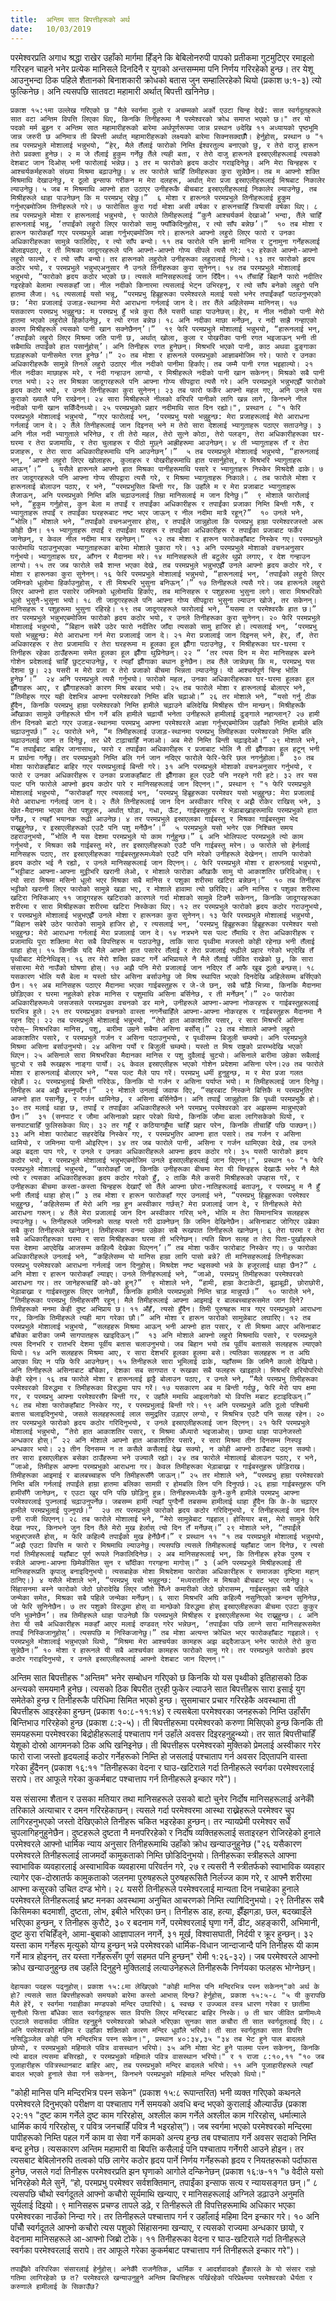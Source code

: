 ```yaml
---
title:  अन्तिम सात बिपत्तीहरूको अर्थ
date:   10/03/2019
---
```


परमेश्वरप्रति अगाध श्रद्धा राखेर उहाँको मार्गमा हिँड्ने कि बेबिलोनरुपी पापको प्रतीकमा गुटमुटिएर रमाइलो गरिरहन चाहने भनेर प्रत्येक मानिसले दिनदिनै र युगको अन्तसम्ममा पनि निर्णय गरिरहेको हुन्छ। तर येशू आउनुभन्दा ठिक पहिले शैतानको बिनाशकारी क्रोधको बतास जुन सम्हालिरहेको थियो (प्रकाश ७:१-३) त्यो फुत्किनेछ। अनि त्यसपछि सातवटा महामारी अर्थात् बिपत्ती खनिनेछ।

`प्रकाश १५:१मा उल्लेख गरिएको छ "मैले स्वर्गमा ठूलो र अचम्मको अर्को एउटा चिन्ह देखें: सात स्वर्गदूतहरूले सात वटा अन्तिम विपत्ति लिएका थिए, किनकि तिनीहरूमा नै परमेश्वरको क्रोध समाप्त भएको छ।" तर यो पदको मर्म बुझ्न र अन्तिम सात महामारीहरूको बारेमा अर्थपूर्णरूपमा जान्न प्रस्थान ७देखि ११ अध्यायको पृष्ठभूमि जान्न जरुरी छ अनिमात्र ती बिपत्ती अर्थात् महामारीहरूको लक्ष्यको बारेमा सिक्नसक्दछौँ। हेर्नुहोस्, प्रस्थान ७ "१ तब परमप्रभुले मोशालाई भन्नुभयो, “हेर्, मैले तँलाई फारोको निम्ति ईश्वरतुल्य बनाएको छु, र तेरो दाजु हारून तेरो प्रवक्ता हुनेछ। २ म जे तँलाई हुकुम गर्नेछु तैंले त्यही बता, र तेरो दाजु हारूनले इस्राएलीहरूलाई त्यसको देशबाट जान दिओस् भनी फारोलाई भन्नेछ। ३ तर म फारोको हृदय कठोर गराइदिनेछु। अनि मेरा चिन्हहरू र आश्चर्यकर्महरूको संख्या मिश्रमा बढ़ाउनेछु। ४ तर फारोले चाहिँ तिमीहरूका कुरा सुन्नेछैन। तब म आफ्नो शक्ति मिश्रमाथि देखाउनेछु, र ठूलो इन्साफ गरीकन म मेरा दलहरू, अर्थात् मेरा प्रजा इस्राएलीहरूलाई मिश्रबाट निकालेर ल्याउनेछु। ५ जब म मिश्रमाथि आफ्नो हात उठाएर उनीहरूकै बीचबाट इस्राएलीहरूलाई निकालेर ल्याउनेछु, तब मिश्रीहरूले थाहा पाउनेछन् कि म परमप्रभु रहेछु।”  ६ मोशा र हारूनले परमप्रभुले तिनीहरूलाई हुकुम गर्नुभएबमोजिम तिनीहरूले गरे। ७ फारोसित कुरा गर्दा मोशा असी वर्षका र हारूनचाहिँ त्रियासी वर्षका थिए। ८ तब परमप्रभुले मोशा र हारूनलाई भन्नुभयो, ९ फारोले तिमीहरूलाई “कुनै आश्चर्यकर्म देखाओ’ भन्दा, तैंले चाहिँ हारूनलाई भन्नू, ‘तपाईंको लहुरो लिएर फारोको सामु फ्याँकिदिनुहोस्, र त्यो साँप बन्नेछ’।”  १० तब मोशा र हारून फारोकहाँ गएर परमप्रभुले आज्ञा गर्नुभएबमोजिम गरे। हारूनले आफ्नो लहुरो लिएर फारो र उनका अधिकारीहरूका सामुन्ने फालिदिए, र त्यो साँप बन्यो। ११ तब फारोले पनि ज्ञानी मानिस र टुनामुना गर्नेहरूलाई बोलाइपठाए, र ती मिश्रका जादूगरहरूले पनि आफ्नो-आफ्नो गोप्य सीपले त्यसै गरे: १२ हरेकले आफ्नो-आफ्नो लहुरो फाल्यो, र त्यो साँप बन्यो। तर हारूनको लहुरोले उनीहरूका लहुरालाई निल्यो। १३ तर फारोको हृदय कठोर भयो, र परमप्रभुले भन्नुभएअनुसार नै उनले तिनीहरूका कुरा सुनेनन्। १४ तब परमप्रभुले मोशालाई भन्नुभयो, “फारोको हृदय कठोर भएको छ। त्यसले मानिसहरूलाई जान दिँदैन। १५ तँचाहिँ बिहानै फारो नदीतिर गइरहेको बेलामा त्यसकहाँ जा। नील नदीको किनारमा त्यसलाई भेट्न उभिरहनू, र त्यो साँप बनेको लहुरो पनि हातमा लैजा। १६ त्यसलाई यसो भन्नू, “परमप्रभु हिब्रूहरूका परमेश्वरले मलाई यसो भनेर तपाईंकहाँ पठाउनुभएको छ: ‘मेरा प्रजालाई उजाड़-स्थानमा मेरो आराधना गर्नलाई जान दे। तर तैंले अहिलेसम्म मानिनस्। १७ यसकारण परमप्रभु भन्नुहुन्छ: म परमप्रभु हुँ भन्ने कुरा तैंले यसरी थाहा पाउनेछस्। हेर्, म नील नदीको पानी मेरो हातमा भएको लहुरोले हिर्काउनेछु, र त्यो रगत बन्नेछ। १८ अनि नदीका माछा मर्नेछन्, र नदी साह्रै गन्हाएको कारण मिश्रीहरूले त्यसको पानी खान सक्नेछैनन्’।”  १९ फेरि परमप्रभुले मोशालाई भन्नुभयो, “हारूनलाई भन्, ‘तपाईंको लहुरो लिएर मिश्रमा जति पानी छ, अर्थात् खोला, कुला र पोखरीका पानी रगत भइजाऊन् भनी ती सबैमाथि तपाईंको हात पसार्नुहोस्’। अनि तिनीहरू रगत हुनेछन्। मिश्रभरि भएको पानी, काठ अथवा ढुङ्गाका घड़ाहरूको पानीसमेत रगत हुनेछ’।” २० तब मोशा र हारूनले परमप्रभुको आज्ञाबमोजिम गरे। फारो र उनका अधिकारीहरूकै सामुन्ने तिनले लहुरो उठाएर नील नदीको पानीमा हिर्काए। तब जम्मै पानी रगत भइहाल्यो। २१ नील नदीका माछाहरू मरे, र नदी गन्हाउन लाग्यो, र मिश्रीहरूले नदीको पानी खान सकेनन्। मिश्रको सबै पानी रगत भयो। २२ तर मिश्रका जादूगरहरूले पनि आफ्ना गोप्य सीपद्वारा त्यसै गरे। अनि परमप्रभुले भन्नुभएझैँ फारोको हृदय कठोर भयो, र उनले तिनीहरूका कुरा सुनेनन्। २३ तब फारो फर्केर आफ्नो महल गए, अनि उनले यस कुराको ख्यालै पनि राखेनन्। २४ सारा मिश्रीहरूले नीलको वरिपरि पानीको लागि खन्न लागे, किनभने नील नदीको पानी खान सकिँदैनथ्यो। २५ परमप्रभुको प्रहार नदीमाथि सात दिन रह्यो।", प्रस्थान ८ "१ फेरि परमप्रभुले मोशालाई भन्नुभयो, “गएर फारोलाई भन्, ‘परमप्रभु यसो भन्नुहुन्छ: मेरा प्रजाहरूलाई मेरो आराधना गर्नलाई जान दे। २ तैंले तिनीहरूलाई जान दिइनस् भने म तेरो सारा देशलाई भ्यागुताहरू पठाएर सताउनेछु। ३ अनि नील नदी भ्यागुताले भरिनेछ, र ती तेरो महल, तेरो सुत्ने कोठा, तेरो पलङ्ग, तेरा अधिकारीहरूका घर-घरमा र तेरा प्रजामाथि, र तेरा चुलाहरू र पीठो मुछ्ने आह्रीहरूमा आउनेछन्। ४ ती भ्यागुताहरू तँ र तेरा प्रजाहरू, र तेरा सारा अधिकारीहरूमाथि पनि आउनेछन्’।”  ५ तब परमप्रभुले मोशालाई भन्नुभयो, “हारूनलाई भन्, ‘आफ्नो लहुरो लिएर खोलाहरू, कुलाहरू र पोखरीहरूमाथि हात पसार्नुहोस्, र मिश्रभरि भ्यागुताहरू आऊन्’।”  ६ यसैले हारूनले आफ्नो हात मिश्रका पानीहरूमाथि पसारे र भ्यागुताहरू निस्केर मिश्रदेशै ढाके। ७ तर जादूगरहरूले पनि आफ्ना गोप्य सीपद्वारा त्यसै गरे, र मिश्रमा भ्यागुताहरू निकाले। ८ तब फारोले मोशा र हारूनलाई बोलाउन पठाए, र भने, “परमप्रभुसित बिन्ती गर, कि उहाँले म र मेरा प्रजाबाट भ्यागुताहरू लैजाऊन्, अनि परमप्रभुको निम्ति बलि चढ़ाउनलाई तिम्रा मानिसलाई म जान दिनेछु।”  ९ मोशाले फारोलाई भने, “हुकुम गर्नुहोस्, कुन बेला म तपाईं र तपाईंका अधिकारीहरू र तपाईंका प्रजाका निम्ति बिन्ती गरूँ, र भ्यागुताहरू तपाईं र तपाईंका घरहरूबाट नष्ट भएर जाऊन् र नील नदीमा मात्रै रहून्?”  १० उनले भने, “भोलि।” मोशाले भने, “तपाईंको वचनअनुसार होस्, र तपाईंले जान्नुहोला कि परमप्रभु हाम्रा परमेश्वरजस्तो अरू कोही छैन। ११ भ्यागुताहरू तपाईं र तपाईंका घरहरू र तपाईंका अधिकारीहरू र तपाईंका प्रजाबाट फर्केर जानेछन्, र केवल नील नदीमा मात्र रहनेछन्।”  १२ तब मोशा र हारून फारोकहाँबाट निस्केर गए। परमप्रभुले फारोमाथि पठाउनुभएका भ्यागुताहरूका बारेमा मोशाले पुकारा गरे। १३ अनि परमप्रभुले मोशाको वचनअनुसार गर्नुभयो। भ्यागुताहरू घर, आँगन र मैदानमा मरे। १४ मानिसहरूले ती बटुलेर थुप्रो लगाए, र देश गन्हाउन लाग्यो। १५ तर जब फारोले सबै शान्त भएका देखे, तब परमप्रभुले भन्नुभएझैँ उनले आफ्नो हृदय कठोर गरे, र मोशा र हारूनका कुरा सुनेनन्। १६ फेरि परमप्रभुले मोशालाई भन्नुभयो, “हारूनलाई भन्, ‘तपाईंको लहुरो लिएर जमिनको धूलोमा हिर्काउनुहोस्, र ती मिश्रभरि भुसुना बनिऊन्’।” १७ तिनीहरूले त्यसै गरे। जब हारूनले लहुरो लिएर आफ्नो हात पसारेर जमिनको धूलोमाथि हिर्काए, तब मानिसहरू र पशुहरूमा भुसुना लागे। सारा मिश्रभरिको धूलो भुसुनै-भुसुना भयो। १८ ती जादूगरहरूले पनि आफ्ना गोप्य सीपद्वारा भुसुना ल्याउन खोजे, तर सकेनन्। मानिसहरू र पशुहरूमा भुसुना रहिरहे। १९ तब जादूगरहरूले फारोलाई भने, “यसमा त परमेश्वरकै हात छ।” तर परमप्रभुले भन्नुभएबमोजिम फारोको हृदय कठोर भयो, र उनले तिनीहरूका कुरा सुनेनन्। २० फेरि परमप्रभुले मोशालाई भन्नुभयो, “बिहान सबेरै उठेर फारो नदीतिर जाँदा त्यसको सामु हाजिर हो। त्यसलाई भन्, ‘परमप्रभु यसो भन्नुहुन्छ: मेरो आराधना गर्न मेरा प्रजालाई जान दे। २१ मेरा प्रजालाई जान दिइनस् भने, हेर्, तँ, तेरा अधिकारहरू र तेरा प्रजामाथि र तेरा घरहरूमा म हूलका हूल झीँगा पठाउनेछु, र मिश्रीहरूका घर-घरमा र तिनीहरू रहेका ठाउँहरूमा समेत हूलका हूल झीँगा थुप्रिनेछन्। २२ “ ‘तर त्यस दिन म मेरा मानिसहरू बस्ने गोशेन प्रदेशलाई चाहिँ छुट्ट्याउनेछु, र त्यहाँ झीँगाका बथान हुनेछैन। तब तैंले जान्नेछस् कि म, परमप्रभु यस देशमा छु। २३ यसरी म मेरो प्रजा र तेरो प्रजाको बीचमा भिन्नता ल्याउनेछु। यो आश्चर्यपूर्ण चिन्ह भोलि हुनेछ’।”  २४ अनि परमप्रभुले त्यसै गर्नुभयो। फारोको महल, उनका अधिकारीहरूका घर-घरमा हूलका हूल झीँगाहरू आए, र झीँगाहरूको कारण मिश्र बरबाद भयो। २५ तब फारोले मोशा र हारूनलाई बोलाएर भने, “तिमीहरू गएर यही देशभित्र आफ्ना परमेश्वरको निम्ति बलि चढ़ाओ।” २६ तर मोशाले भने, “यसो गर्नु ठीक हुँदैन, किनकि परमप्रभु हाम्रा परमेश्वरको निम्ति हामीले चढ़ाउने बलिदेखि मिश्रीहरू घीन मान्छन्। मिश्रीहरूकै आँखाका सामुन्ने उनीहरूले घीन गर्ने बलि हामीले चढ़ायौं भनेता उनीहरूले हामीलाई ढुङ्गाले नहान्लान्? २७ हामी तीन दिनको बाटो गएर उजाड़-स्थानमा परमप्रभु आफ्ना परमेश्वरले आज्ञा गर्नुभएबमोजिम उहाँको निम्ति हामीले बलि चढ़ाउनुपर्छ।” २८ फारोले भने, “म तिमीहरूलाई उजाड़-स्थानमा परमप्रभु तिमीहरूका परमेश्वरको निम्ति बलि चढ़ाउनलाई जान त दिनेछु, तर धेरै टाढ़ाचाहिँ नजाओ। अब मेरो निम्ति बिन्ती चढ़ाइदेओ।” २९ मोशाले भने, “म तपाईंबाट बाहिर जानासाथ, फारो र तपाईंका अधिकारीहरू र प्रजाबाट भोलि नै ती झीँगाका हूल हटून् भनी म प्रार्थना गर्नेछु। तर परमप्रभुको निम्ति बलि गर्न जान नदिएर फारोले फेरि-फेरि छल नगर्नुहोला।”  ३० तब मोशा फारोकहाँबाट बाहिर गएर परमप्रभुलाई बिन्ती गरे। ३१ अनि परमप्रभुले मोशाको वचनअनुसार गर्नुभयो, र फारो र उनका अधिकारीहरू र उनका प्रजाकहाँबाट ती झीँगाका हूल एउटै पनि नरहने गरी हटे। ३२ तर यस पल्ट पनि फारोले आफ्नो हृदय कठोर पारे र मानिसहरूलाई जान दिएनन्।", प्रस्थान ९ "१ फेरि परमप्रभुले मोशालाई भन्नुभयो, “फारोकहाँ गएर त्यसलाई भन्, ‘परमप्रभु हिब्रूहरूका परमेश्वर यसो भन्नुहुन्छ: मेरा प्रजालाई मेरो आराधना गर्नलाई जान दे। २ तैंले तिनीहरूलाई जान दिन अस्वीकार गरिस् र अझै रोकेर राखिस् भने, ३ खेत-मैदानमा भएका तेरा पशुहरू, अर्थात् घोड़ा, गधा, ऊँट, गाईबस्तुहरू र भेड़ाबाख्राहरूमाथि परमप्रभुको हात पर्नेछ, र त्यहाँ भयानक रूढ़ी आउनेछ। ४ तर परमप्रभुले इस्राएलका गाईबस्तु र मिश्रका गाईबस्तुमा भेद राख्नुहुनेछ, र इस्राएलीहरूको एउटै पनि पशु मर्नेछैन’।”  ५ परमप्रभुले यसो भनेर एक निश्चित समय ठहराउनुभयो, “भोलि नै यस देशमा परमप्रभुले यो काम गर्नुहुन्छ।” ६ अनि भोलिपल्ट परमप्रभुले त्यो काम गर्नुभयो, र मिश्रका सबै गाईबस्तु मरे, तर इस्राएलीहरूको एउटै पनि गाईबस्तु मरेन। ७ फारोले सो हेर्नलाई मानिसहरू पठाए, तर इस्राएलीहरूका गाईबस्तुहरूमध्येको एउटै पनि मरेको उनीहरूले देखेनन्। तापनि फारोको हृदय कठोर भई नै रह्यो, र उनले मानिसहरूलाई जान दिएनन्। ८ फेरि परमप्रभुले मोशा र हारूनलाई भन्नुभयो, “भट्टीबाट आफ्ना-आफ्ना मुट्ठीभरि खरानी लेओ, र मोशाले फारोका आँखाकै सामु यो आकाशतिर छरिदिओस्। ९ त्यो सारा मिश्रमा मसिनो धूलो भएर मिश्रका सबै मानिस र पशुका शरीरमा खटिरा बन्नेछन्।”  १० तब तिनीहरू भट्टीको खरानी लिएर फारोको सामुन्ने खड़ा भए, र मोशाले हावामा त्यो छरिदिए। अनि मानिस र पशुका शरीरमा खटिरा निस्किआए ११ जादूगरहरू खटिराको कारणले गर्दा मोशाको सामुन्ने टिक्नै सकेनन्, किनकि जादूगरहरूका शरीरमा र सारा मिश्रीहरूका शरीरमा खटिरा निस्केका थिए। १२ तर परमप्रभुले फारोको हृदय कठोर गराउनुभयो, र परमप्रभुले मोशालाई भन्नुभएझैँ उनले मोशा र हारूनका कुरा सुनेनन्। १३ फेरि परमप्रभुले मोशालाई भन्नुभयो, “बिहान सबेरै उठेर फारोको सामुन्ने हाजिर हो, र त्यसलाई भन्, ‘परमप्रभु हिब्रूहरूका हिब्रूहरूका परमेश्वर यसो भन्नुहुन्छ: मेरो आराधना गर्नलाई मेरा प्रजालाई जान दे। १४ नत्रभने यस पल्ट तँमाथि र तेरा अधिकारीहरू र प्रजामाथि पूरा शक्तिमा मेरा सबै विपत्तिहरू म पठाउनेछु, ताकि सारा पृथ्वीमा मजस्तो कोही रहेनछ भनी तँलाई थाहा होस्। १५ किनकि यदि मैले आफ्नो हात पसारेर तँलाई र तेरा प्रजालाई रूढ़ीले प्रहार गरेको भएदेखि तँ पृथ्वीबाट मेटिनेथिइस्। १६ तर मेरो शक्ति प्रकट गर्ने अभिप्रायले नै मैले तँलाई जीवित राखेको छु, कि सारा संसारमा मेरो नाउँको घोषणा होस्। १७ अझै पनि मेरो प्रजालाई जान नदिएर तँ आफै खूब ठूलो बन्छस्। १८ यसकारण भोलि यसै बेला म यस्तो घोर असिना बर्साउनेछु जो मिश्र स्थापित भएको दिनदेखि अहिलेसम्म बर्सिएको छैन। १९ अब मानिसहरू पठाएर मैदानमा भएका गाईबस्तुहरू र जे-जे छन्, सबै चाँड़ै भित्र्या, किनकि मैदानमा छोड़िएका र घरमा नहुलेको हरेक मानिस र पशुमाथि असिना बर्सिनेछ, र ती मर्नेछन्’।” २० फारोका अधिकारीहरूमध्ये जसजसले परमप्रभुका वचनको डर माने, उनीहरूले आफ्ना-आफ्ना नोकरहरू र गाईबस्तुहरूलाई घरभित्र हुले। २१ तर परमप्रभुका वचनको वास्ता नगर्नेचाहिँले आफ्ना-आफ्ना नोकरहरू र गाईबस्तुहरू मैदानमा नै रहन दिए। २२ तब परमप्रभुले मोशालाई भन्नुभयो, “तेरो हात आकाशतिर पसार्, र सारा मिश्रभरि असिना परोस्– मिश्रभरिका मानिस, पशु, बारीमा उम्रने सबैमा असिना बर्सोस्।” २३ तब मोशाले आफ्नो लहुरो आकाशतिर पसारे, र परमप्रभुले गर्जन र असिना पठाउनुभयो, र पृथ्वीसम्म बिजुली चम्क्यो। अनि परमप्रभुले मिश्रमा असिना बर्साउनुभयो। २४ असिना पर्यो र बिजुली चम्क्यो। यस्तो त मिश्र राष्ट्रको प्रारम्भदेखि भएको थिएन। २५ असिनाले सारा मिश्रभरिका मैदानका मानिस र पशु दुवैलाई चुट्यो। असिनाले बारीमा उम्रेका सबैलाई चुट्यो र सबै रूखहरू नाङ्गा पार्यो। २६ केवल इस्राएलीहरू भएको गोशेन प्रदेशमा असिना परेन।२७ तब फारोले मोशा र हारूनलाई बोलाएर भने, “यस पल्ट मैले पाप गरें। परमप्रभु धर्मी हुनुहुन्छ, म र मेरा प्रजा गलत रहेछौं। २८ परमप्रभुलाई बिन्ती गरिदेऊ, किनकि यो गर्जन र असिना पर्याप्त भयो। म तिमीहरूलाई जान दिनेछु। तिमीहरू अब अझै बस्नुपर्दैन।”  २९ मोशाले उनलाई जवाफ दिए, “सहरबाट निस्कने बित्तिकै म परमप्रभुतिर आफ्नो हात पसार्नेछु, र गर्जन थामिनेछ, र असिना बर्सिनेछैन। अनि तपाईं जान्नुहोला कि पृथ्वी परमप्रभुकै हो। ३० तर मलाई थाहा छ, तपाईं र तपाईंका अधिकारीहरूले भने परमप्रभु परमेश्वरको डर अझसम्म मान्नुभएको छैन।”  ३१ (सनपाट र जौमा असिनाको प्रहार परेको थियो, किनकि जौमा बाला लागिसकेको थियो, र सनपाटचाहिँ फुलिसकेका थिए। ३२ तर गहूँ र कठियागहूँमा चाहिँ प्रहार परेन, किनकि तीचाहिँ पछि पाक्छन्।) ३३ अनि मोशा फारोबाट सहरदेखि निस्केर गए, र परमप्रभुतिर आफ्ना हात पसारे। तब गर्जन र असिना थामियो, र जमिनमा पानी ओइरिएन। ३४ तर जब फारोले पानी, असिना र गर्जन थामिएका देखे, तब उनले अझ बढ्ता पाप गरे, र उनले र उनका अधिकारीहरूले आफ्ना हृदय कठोर गरे। ३५ यसरी फारोको हृदय कठोर भयो, र परमप्रभुले मोशालाई भन्नुभएबमोजिम उनले इस्राएलीहरूलाई जान दिएनन्।", प्रस्थान १० "१ फेरि परमप्रभुले मोशालाई भन्नुभयो, “फारोकहाँ जा, किनकि उनीहरूका बीचमा मेरा यी चिन्हहरू देखाऊँ भनेर नै मैले त्यो र त्यसका अधिकारीहरूका हृदय कठोर गरेको हुँ, २ ताकि मैले कसरी मिश्रीहरूको उपहास गरें, र उनीहरूका बीचमा कस्ता-कस्ता चिन्हहरू देखाएँ सो तैंले आफ्ना छोरा-नातिहरूलाई बताउनू, र परमप्रभु म नै हुँ भनी तँलाई थाहा होस्।” ३ तब मोशा र हारून फारोकहाँ गएर उनलाई भने, “परमप्रभु हिब्रूहरूका परमेश्वर भन्नुहुन्छ, ‘कहिलेसम्म तँ मेरो अगि नम्र हुन अस्वीकार गर्छस्? मेरा प्रजालाई जान दे, र तिनीहरूले मेरो आराधना गरून्। ४ तैंले मेरा प्रजालाई जान दिन अस्वीकार गरिस् भने, भोलि म तेरा सिमानाभित्र सलहहरू ल्याउनेछु। ५ तिनीहरूले जमिनको सतह यस्तो गरी ढाक्नेछन् कि जमिन देखिनेछैन। असिनाबाट जोगिएर उब्रेका सबै कुरा तिनीहरूले खानेछन्। तिमीहरूका वनमा उम्रेका सबै रूखपात तिनीहरूले खानेछन्। ६ तेरा घरमा र तेरा सबै अधिकारीहरूका घरमा र सारा मिश्रीहरूका घरमा ती भरिनेछन्। त्यति बिघ्न सलह त तेरा पिता-पुर्खाहरूले यस देशमा आएदेखि आजसम्म कहिल्यै देखेका थिएनन्’।” तब मोशा फर्केर फारोबाट निस्केर गए। ७ फारोका अधिकारीहरूले उनलाई भने, “कहिलेसम्म यो मानिस हाम्रा लागि पासो बन्ने? ती मानिसहरूलाई तिनीहरूका परमप्रभु परमेश्वरको आराधना गर्नलाई जान दिनुहोस्। मिश्रदेश नष्ट भइसक्यो भन्ने के हजूरलाई थाहा छैन?” ८ अनि मोशा र हारून फारोकहाँ ल्याइए। उनले तिनीहरूलाई भने, “जाओ, परमप्रभु तिमीहरूका परमेश्वरको आराधना गर। तर जानेहरूचाहिँ को-को हुन्?”  ९ मोशाले भने, “हामी, हाम्रा केटाकेटी, बूढ़ाबूढ़ी, छोराछोरी, भेड़ाबाख्रा र गाईबस्तुहरू लिएर जानेछौं, किनकि हामीले परमप्रभुको निम्ति चाड़ मान्नुपर्छ।”  १० फारोले भने, “तिमीहरूका परमप्रभु तिमीहरूसँगै रहून्। मैले तिमीहरूलाई आफ्ना आइमाई र बालबच्चाहरूसमेत जान दिने? तिमीहरूको मनमा केही दुष्ट अभिप्राय छ। ११ अँहँ, त्यसो हुँदैन। तिमी पुरुषहरू मात्र गएर परमप्रभुको आराधना गर, किनकि तिमीहरूले त्यही माग गरेका छौ।” अनि मोशा र हारून फारोको सामुन्नेबाट लघारिए। १२ तब परमप्रभुले मोशालाई भन्नुभयो, “सलहहरू मिश्रमा आऊन् भनी आफ्नो हात पसार्, र ती मिश्रमा आएर असिनाबाट बाँचेका बारीका जम्मै सागपातहरू खाइदिऊन्।”  १३ अनि मोशाले आफ्नो लहुरो मिश्रमाथि पसारे, र परमप्रभुले त्यस दिनभरि र रातभरि देशमा पूर्वीय बतास चलाउनुभयो। जब बिहान भयो तब पूर्वीय बतासले सलहहरू ल्याएको थियो। १४ अनि सलहहरू मिश्रमा आए, र सारा देशभरि हूलका हूलमा बसे। त्यतिका सलहहरू न त अघि आएका थिए न पछि फेरि आउनेछन्। १५ तिनीहरूले सारा भूमिलाई ढाके, यहाँसम्म कि जमिनै कालो देखियो। अनि तिनीहरूले असिनाबाट बाँचेका, देशका सब सागपात र रूखका सबै फलहरू खाइहाले। मिश्रभरि हरियोपरियो केही रहेन। १६ तब फारोले मोशा र हारूनलाई झट्टै बोलाउन पठाए, र उनले भने, “मैले परमप्रभु तिमीहरूका परमेश्वरको विरुद्धमा र तिमीहरूका विरुद्धमा पाप गरें। १७ यसकारण अब म बिन्ती गर्दछु, फेरि मेरो पाप क्षमा गर, र परमप्रभु आफ्ना परमेश्वरसँग बिन्ती गर, र उहाँले ममाथि आइलागेको यो विपत्ति मबाट हटाइदिऊन्।”  १८ तब मोशा फारोकहाँबाट निस्केर गए, र परमप्रभुलाई बिन्ती गरे। १९ अनि परमप्रभुले अति ठूलो पश्चिमी बतास चलाइदिनुभयो, जसले सलहहरूलाई लाल समुद्रतिर उड़ाएर लग्यो, र मिश्रभित्र एउटै पनि सलह रहेन। २० तर परमप्रभुले फारोको हृदय कठोर गरिदिनुभयो, र उनले इस्राएलीहरूलाई जान दिएनन्। २१ फेरि परमप्रभुले मोशालाई भन्नुभयो, “तेरो हात आकाशतिर पसार्, र मिश्रमा अँध्यारो भइजाओस्। छाम्दा थाहा पाउनेजस्तो अन्धकार होस्।” २२ अनि मोशाले आफ्नो हात आकाशतिर पसारे, र सारा मिश्रमा तीन दिनसम्म निस्पट्ट अन्धकार भयो। २३ तीन दिनसम्म न त कसैले कसैलाई देख्न सक्यो, न कोही आफ्नो ठाउँबाट उठ्न सक्यो। तर सारा इस्राएलीहरू बसेका ठाउँहरूमा भने उज्यालै रह्यो। २४ तब फारोले मोशालाई बोलाउन पठाए, र भने, “जाओ, तिमीहरू आफ्ना परमप्रभुको आराधना गर। केवल तिमीहरूका भेड़ाबाख्रा र गाईबस्तुहरू छोड़िराख। तिमीहरूका आइमाई र बालबच्चाहरू पनि तिमीहरूसँगै जाऊन्।” २५ तर मोशाले भने, “परमप्रभु हाम्रा परमेश्वरको निम्ति बलि गर्नलाई तपाईंले हाम्रा हातमा बलिका सामग्री र होमबलि लिन पनि दिनुपर्छ। २६ हाम्रा गाईबस्तुहरू पनि हामीसँगै जानेछन्, र एउटा खुर पनि पछि छोड़िनु हुन्न। तिनीहरूमध्येकै कुनै-कुनै हामीले परमप्रभु आफ्ना परमेश्वरलाई पुज्नलाई चढ़ाउनुपर्नेछ। जबसम्म हामी त्यहाँ पुग्दैनौं तबसम्म हामीलाई थाहा हुँदैन कि के-के चढ़ाएर हामीले परमप्रभुलाई पुज्नुपर्छ।”  २७ तर परमप्रभुले फारोको हृदय कठोर गरिदिनुभयो, र तिनीहरूलाई जान दिन उनी राजी थिएनन्। २८ तब फारोले मोशालाई भने, “मेरो सामुन्नेबाट गइहाल्। होसियार बस्, मेरो सामुन्ने फेरि देखा नपर्, किनभने जुन दिन तैंले मेरो मुख हेर्लास् त्यो दिन तँ मर्नेछस्।” २९ मोशाले भने, “तपाईंले भन्नुभएजस्तै होस्, म फेरि कहिल्यै तपाईंको मुख हेर्नेछैनँ।” र प्रस्थान ११ "१ तब परमप्रभुले मोशालाई भन्नुभयो, “अझै एउटा विपत्ति म फारो र मिश्रमाथि ल्याउनेछु। त्यसपछि त्यसले तिमीहरूलाई यहाँबाट जान दिनेछ, र त्यसो गर्दा तिमीहरूलाई यहाँबाट पूर्ण रूपले निकालिदिनेछ। २ अब मानिसहरूलाई भन्, कि तिनीहरू हरेक पुरुष र स्त्रीले आफ्ना-आफ्ना छिमेकीसित सुन र चाँदीका गरगहना मागोस्।” ३ (अनि परमप्रभुले मिश्रीहरूलाई ती मानिसहरूप्रति कृपालु बनाइदिनुभयो। त्यसबाहेक मोशा मिश्रदेशमा फारोका अधिकारीहरू र समाजका दृष्टिमा महान् ठानिए।) ४ यसैले मोशाले भने, “परमप्रभु यसो भन्नुहुन्छ: ‘मध्यराततिर म मिश्रको बीचबाट भएर जानेछु। ५ सिंहासनमा बस्ने फारोको जेठो छोरादेखि लिएर जाँतो पिँध्ने कमारीको जेठो छोरासम्म, गाईबस्तुका सबै पहिले जन्मेका समेत, मिश्रका सबै पहिले जन्मेका मर्नेछन्। ६ सारा मिश्रभरि अघि कहिल्यै नसुनिएको क्रन्दन सुनिनेछ, जो फेरि सुनिनेछैन। ७ तर पशुको विरुद्धमा होस् वा मान्छेको विरुद्धमा होस् इस्राएलीहरूका बीचमा एउटा कुकुर पनि भुक्नेछैन’। तब तिमीहरूले थाहा पाउनेछौ कि परमप्रभुले मिश्रीहरू र इस्राएलीहरूमा भेद राख्नुहुन्छ। ८ अनि तेरा यी सबै अधिकारीहरू मकहाँ आएर मलाई दण्डवत् गरेर भन्नेछन्, ‘तपाईंका पछि लाग्ने सारा मानिसहरूसमेत तपाईं निस्किजानुहोस्’। त्यसपछि म निस्किजानेछु।” तब मोशा अत्यन्त क्रोधित भएर फारोकहाँबाट गइहाले। ९ परमप्रभुले मोशालाई भन्नुभएको थियो, “मिश्रमा मेरा आश्चर्यका कामहरू अझ बढ्दैजाऊन् भनेर फारोले तेरो कुरा सुन्नेछैन।” १० मोशा र हारूनले यी सबै आश्चर्यका कामहरू फारोको सामु गरे। तर परमप्रभुले फारोको हृदय कठोर गराइदिनुभयो, र उनले इस्राएलीहरूलाई आफ्नो देशबाट जान दिएनन्।"`

अन्तिम सात बिपत्तीहरू "अन्तिम" भनेर सम्बोधन गरिएको छ किनकि यो यस पृथ्वीको इतिहासको ठिक अन्त्यको समयमानै हुनेछ। त्यसको ठिक बिपरीत तुरही फुकेर ल्याउने सात बिपत्तीहरू सारा इसाई युग समेतेको हुन्छ र तिनीहरूकै परिधिमा सिमित भएको हुन्छ। सुसमाचार प्रचार गरिरहेकै अवस्थामा ती बिपत्तीहरू आइरहेका हुन्छन् (प्रकाश १०:८-११:१४) र त्यसबेला परमेश्वरका जनहरूको निम्ति उहाँसँग बिन्तिभाउ गरिरहेको हुन्छ (प्रकाश ८:२-५)। ती बिपत्तीहरूमा परमेश्वरको करुणा मिसिएको हुन्छ किनकि ती समयहरूमा परमेश्वरका बिद्रोहीहरूलाई पश्चाताप गर्न उहाँले अवसर दिइरहनुहुन्थ्यो। तर सात बिपत्तीचाहिँ येशूको दोस्रो आगमनको ठिक अघि खनिइनेछ। ती बिपत्तीहरू परमेश्वरको मुक्तिको प्रेमलाई अस्वीकार गरेर फारो राजा जस्तो हृदयलाई कठोर गर्नेहरूको निम्ति हो जसलाई पश्चाताप गर्न अवसर दिएतापनि वास्ता गरेका हुँदैनन् (प्रकाश १६:११ "तिनीहरूका वेदना र घाउ-खटिराले गर्दा तिनीहरूले स्वर्गका परमेश्वरलाई सरापे। तर आफूले गरेका कुकर्मबाट पश्चात्ताप गर्न तिनीहरूले इन्कार गरे")।

यस संसारमा शैतान र उसका मतियार तथा मानिसहरूले उसको बाटो चुनेर निर्दोष मानिसहरूलाई अनेकौँ तरिकाले अत्याचार र दमन गरिरहेकाछन्। त्यसले गर्दा परमेश्वरमा आस्था राख्नेहरूले परमेश्वर चुप लागिरहनुभएको जस्तो देखिएकोले तिनीहरू चकित भइरहेका हुन्छन्। तर न्यायप्रेमी परमेश्वर सधैँ चुपलागिहनुहुनेछैन। दुष्टहरूले दुष्टता नै मनपरिरहेको र निर्दोष व्यक्तिहरूलाई सताइरहन रोजिरहेको  हुनाले परमेश्वरले आफ्नो धार्मिक न्याय अनुसार तिनीहरूमाथि उहाँको क्रोध खन्याउनुहुनेछ ("२६ यसैकारण परमेश्वरले तिनीहरूलाई लाजमर्दो कामुकताको निम्ति छोडिदिनुभयो। तिनीहरूका स्त्रीहरूले आफ्ना स्वाभाविक व्यवहारलाई अस्वाभाविक व्यवहारमा परिवर्तन गरे, २७ र त्यसरी नै स्त्रीतर्फको स्वाभाविक व्यवहार त्यागेर एक-दोस्रातर्फ कामुकताको जलनमा पुरुषहरूले पुरुषहरूसितै निर्लज्ज काम गरे, र आफ्नै शरीरमा आफ्ना कसूरको उचित दण्ड भोगे। २८ यसरी तिनीहरूले परमेश्वरलाई मान्यता दिन नचाहेका हुनाले परमेश्वरले तिनीहरूलाई भ्रष्ट मनका अवस्थामा अनुचित आचरणको निम्ति त्यागिदिनुभयो। २९ तिनीहरू सबै किसिमका बदमाशी, दुष्टता, लोभ, इबीले भरिएका छन्। तिनीहरू डाह, हत्या, झैँझगड़ा, छल, बदख्वाइँले भरिएका हुन्छन्, र तिनीहरू कुरौटे, ३० र बदनाम गर्ने, परमेश्वरलाई घृणा गर्ने, ढीट, अहङ्कारी, अभिमानी, दुष्ट कुरा रचिहिँड्ने, आमा-बुबाको आज्ञापालन नगर्ने, ३१ मूर्ख, विश्वासघाती, निर्दयी र क्रूर हुन्छन्। ३२ यस्ता काम गर्नेहरू मृत्युको योग्य हुन्छन् भन्ने परमेश्वरको धार्मिक-विधान जान्दाजान्दै पनि तिनीहरू यी काम गर्ने मात्र होइनन्, तर यस्ता गर्नेहरूसँग पूर्ण सहमत पनि हुन्छन्" रोमी १:२६-३२)। जब परमेश्वरले आफ्नो क्रोध खन्याउनुहुन्छ तब उहाँले दिनुहुने मुक्तिलाई लत्याउनेहरूले तिनीहरूकै निर्णयका फलहरू भोग्नेछन्।

`देहायका पदहरू पढ्नुहोस्। प्रकाश १५:८मा लेखिएको "कोही मानिस पनि मन्दिरभित्र पस्न सकेनन्"को अर्थ के हो? त्यसले सात बिपत्तीहरूको समयको बारेमा कस्तो आभास् दिन्छ? हेर्नुहोस्, प्रकाश १५:५-८ "५ यी कुरापछि मैले हेरें, र स्वर्गमा गवाहीका मण्डपको मन्दिर उघारियो। ६ स्वच्छ र उज्ज्वल वस्त्र धारण गरेका र छातीमा सुनौलो फित्ता बाँधेका सात स्वर्गदूतहरू सात विपत्ति लिएर मन्दिरबाट बाहिर निस्के। ७ ती चार जीवित प्राणीमध्ये एउटाले सदासर्वदा जीवित रहनुहुने परमेश्वरको क्रोधले भरिएका सुनका सात कचौरा ती सात स्वर्गदूतलाई दिए। ८ अनि परमेश्वरको महिमा र उहाँका शक्तिको कारण मन्दिर धूवाँले भरियो। ती सात स्वर्गदूतका सात विपत्ति नसिद्धिञ्जेल कोही पनि मन्दिरभित्र पस्न सकेन।", प्रस्थान ४०:३४,३५ "३४ तब भेट हुने पाल बादलले छोप्यो, र परमप्रभुको महिमाले पवित्र वासस्थान भरियो। ३५ अनि मोशा भेट हुने पालमा पस्न सकेनन्, किनकि त्यो बादल त्यसमा बसिरह्यो, र परमप्रभुको महिमाले पवित्र वासस्थान भरियो।" र १ राजा ८:१०,११ "१० जब पूजाहारीहरू पवित्रस्थानबाट बाहिर आए, तब परमप्रभुको मन्दिर बादलले भरियो। ११ अनि पूजाहारीहरूले त्यहाँ बादल भएको हुनाले सेवा गर्न सकेनन्, किनभने परमप्रभुको महिमाले मन्दिर भरिएको थियो।"`

"कोही मानिस पनि मन्दिरभित्र पस्न सकेन" (प्रकाश १५:८ रूपान्तरित) भनी व्यक्त गरिएको कथनले परमेश्वरले दिनुभएको परीक्षण वा पश्चाताप गर्ने समयको अवधि बन्द भएको कुरालाई औल्याउँछ (प्रकाश २२:११ "दुष्ट काम गर्नेले दुष्ट काम गरिरहोस्, अश्लील काम गर्नेले अश्लील काम गरिरहोस्, धर्मात्माले धार्मिक कार्य गरिरहोस्, र पवित्र जनचाहिँ पवित्र नै भइरहोस्”)। जब स्वर्गमा भएको परमेश्वरको मन्दिरमा पापीहरूको निम्ति पहल गर्ने काम वा सेवा गर्ने कामको अन्त्य हुन्छ तब पश्चाताप गर्ने अवसर सदाको निम्ति बन्द हुनेछ। त्यसकारण अन्तिम महामारी वा बिपत्ति कसैलाई पनि पश्चाताप गर्नेगरी आउने होइन। तर त्यसबाट बेबिलोनरुपि तत्वको पछि लागेर कठोर हृदय पार्ने निर्णय गर्नेहरूको हृदय र नियतहरूको पर्दाफास हुनेछ, जसले गर्दा तिनीहरू परमेश्वरप्रति झन घृणाको आगोले दन्किनेछन् (प्रकाश १६:७-११ "७ वेदीले यसो भनिरहेको मैले सुनें, “हो, परमप्रभु परमेश्वर सर्वशक्तिमान्, तपाईंका इन्साफ सत्य र न्यायसङ्गत छन्।” ८ त्यसपछि चौथो स्वर्गदूतले आफ्नो कचौरो सूर्यमाथि खन्याए, र मानिसहरूलाई अग्निले डढ़ाउने अनुमति सूर्यलाई दिइयो। ९ मानिसहरू प्रचण्ड तापले डढ़े, र तिनीहरूले ती विपत्तिहरूमाथि अधिकार भएका परमेश्वरका नाउँको निन्दा गरे। तर तिनीहरूले पश्चात्ताप गर्न र उहाँलाई महिमा दिन इन्कार गरे। १० अनि पाँचौँ स्वर्गदूतले आफ्नो कचौरो त्यस पशुको सिंहासनमा खन्याए, र त्यसको राज्यमा अन्धकार छायो, र वेदनामा मानिसहरूले आ-आफ्नो जिब्रो टोके। ११ तिनीहरूका वेदना र घाउ-खटिराले गर्दा तिनीहरूले स्वर्गका परमेश्वरलाई सरापे। तर आफूले गरेका कुकर्मबाट पश्चात्ताप गर्न तिनीहरूले इन्कार गरे")। 

`तपाईँको वरिपरिका संसारलाई हेर्नुहोस्। अनेकौँ राजनैतिक, धार्मिक र आदर्शवादको हुँकारले के यो संसार राम्रो गतिमा लागिरहेको छ त? परमेश्वरले खन्याउनुहुने अन्तिम बिपत्तिहरू पर्खिरहेको परिप्रेक्ष्यमा परमेश्वरको धैर्यता र करुणाले हामीलाई के सिकाउँछ?`